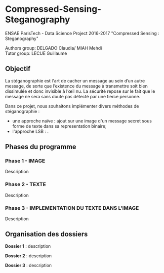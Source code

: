 # Compressed-Sensing-Steganography
ENSAE ParisTech - Data Science Project 2016-2017 "Compressed Sensing : Steganography" 

Authors group: DELGADO Claudia/ MIAH Mehdi<br />
Tutor group: LECUE Guillaume

## Objectif

La stéganographie est l'art de cacher un message au sein d’un autre message, de sorte que l’existence du message à transmettre soit bien dissimulée et donc invisible à l’œil nu. 
La sécurité repose sur le fait que le message ne sera sans doute pas détecté par une tierce personne. 

Dans ce projet, nous souhaitons implémenter divers méthodes de stéganographie : 
- une approche naïve : ajout sur une image d'un message secret sous forme de texte dans sa representation binaire; 
- l'approche LSB :  .


## Phases du programme

### Phase 1 - IMAGE 

Description

### Phase 2 - TEXTE

Description

### Phase 3 - IMPLEMENTATION DU TEXTE DANS L'IMAGE

Description

## Organisation des dossiers

**Dossier 1**				: description <br />

**Dossier 2** 				: description <br />

**Dossier 3** 				: description <br />


